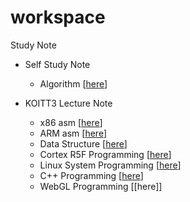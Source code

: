 # workspace
Study Note

- Self Study Note 
  - Algorithm [[here](https://github.com/daeroro/StudyNote/tree/master/algorithm)]

- KOITT3 Lecture Note
  - x86 asm [[here](https://github.com/daeroro/StudyNote/tree/master/x86_asm_note)]
  - ARM asm [[here](https://github.com/daeroro/StudyNote/tree/master/ARM_asm_note)]
  - Data Structure [[here](https://github.com/daeroro/StudyNote/tree/master/data_structure_note)]
  - Cortex R5F Programming [[here](https://github.com/daeroro/StudyNote/tree/master/workspace)]
  - Linux System Programming [[here](https://github.com/daeroro/StudyNote/tree/master/linux_lecture_note)]
  - C++ Programming [[here](https://github.com/daeroro/StudyNote/tree/master/c%2B%2B_note/cpp)]
  - WebGL Programming [[here]]
